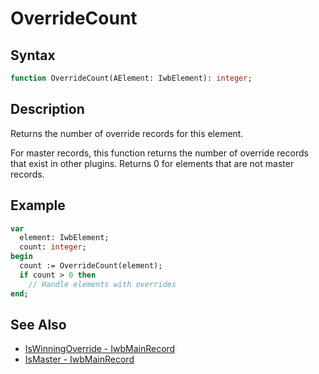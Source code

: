 # OverrideCount

## Syntax

```pascal
function OverrideCount(AElement: IwbElement): integer;
```

## Description

Returns the number of override records for this element.

For master records, this function returns the number of override records that exist in other plugins. Returns 0 for elements that are not master records.

## Example

```pascal
var
  element: IwbElement;
  count: integer;
begin
  count := OverrideCount(element);
  if count > 0 then
    // Handle elements with overrides
end;
```

## See Also

- [IsWinningOverride - IwbMainRecord](IwbMainRecord_IsWinningOverride.md)
- [IsMaster - IwbMainRecord](IwbMainRecord_IsMaster.md)

